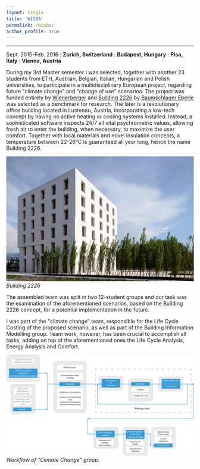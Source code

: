 ```yaml
---
layout: single
title: 'WISBA'
permalink: /wisba/
author_profile: true
---
```


---------------------------------------------------------------------

Sept. 2015-Feb. 2016
  : **Zurich, Switzerland**
  : **Budapest, Hungary**
  : **Pisa, Italy**
  : **Vienna, Austria**

During my 3rd Master semester I was selected, together with another 23 students from ETH, Austrian, Belgian, Italian, Hungarian and Polish universities, to participate in a multidisciplinary European project, regarding future "climate change" and "change of use" scenarios. The project was funded entirely by [Wienerberger](http://www.wienerberger.com/) and [Building 2226](http://www.baumschlager-eberle.com/en/projects/project-details/project/buerogebaeude.html) by [Baumschlager Eberle](http://www.baumschlager-eberle.com/en.html) was selected as a benchmark for research. The later is a revolutionary office building located in Lustenau, Austria, incorporating a low-tech concept by having no active heating or cooling systems installed. Instead, a sophisticated software inspects 24/7 all vital psychrometric values, allowing fresh air to enter the building, when necessary, to maximize the user comfort. Together with local materials and novel insulation concepts, a temperature between 22-26°C is guaranteed all year long, hence the name Building 2226.

![Building 2226](../assets/images/wisba/building2226.jpg "building2226")
*Building 2226*

The assembled team was split in two 12-student groups and our task was the examination of the aforementioned scenarios, based on the Building 2226 concept, for a potential implementation in the future.

I was part of the "climate change" team, responsible for the Life Cycle Costing of the proposed scenario, as well as part of the Building Information Modelling group. Team work, however, has been crucial to accomplish all tasks, adding on top of the aforementioned ones the Life Cycle Analysis, Energy Analysis and Comfort.

![Flowchart of "Climate Change" group](../assets/images/wisba/wisba_flowchart.png "building2226")
*Workflow of "Climate Change" group.*
